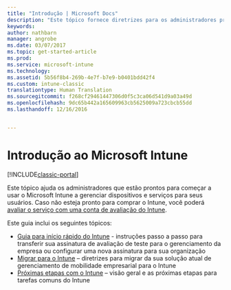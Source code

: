 ```yaml
---
title: "Introdução | Microsoft Docs"
description: "Este tópico fornece diretrizes para os administradores prontos para implantar o Microsoft Intune no ambiente de produção corporativo que gerenciam."
keywords: 
author: nathbarn
manager: angrobe
ms.date: 03/07/2017
ms.topic: get-started-article
ms.prod: 
ms.service: microsoft-intune
ms.technology: 
ms.assetid: 5b56f8b4-269b-4e7f-b7e9-b0401bdd42f4
ms.custom: intune-classic
translationtype: Human Translation
ms.sourcegitcommit: f268cf29461447306d0f5c3ca06d541d9a03a49d
ms.openlocfilehash: 9dc65b442a165609963cb5625009a723cbcb55dd
ms.lasthandoff: 12/16/2016


---
```


# <a name="get-started-with-microsoft-intune"></a>Introdução ao Microsoft Intune

[!INCLUDE[classic-portal](../includes/classic-portal.md)]

Este tópico ajuda os administradores que estão prontos para começar a usar o Microsoft Intune a gerenciar dispositivos e serviços para seus usuários. Caso não esteja pronto para comprar o Intune, você poderá [avaliar o serviço com uma conta de avaliação do Intune](https://docs.microsoft.com/intune/understand-explore/get-started-with-a-30-day-trial-of-microsoft-intune).

Este guia inclui os seguintes tópicos:
- [Guia para início rápido do Intune](start-with-a-paid-subscription-to-microsoft-intune.md) - instruções passo a passo para transferir sua assinatura de avaliação de teste para o gerenciamento da empresa ou configurar uma nova assinatura para sua organização
- [Migrar para o Intune](migrate-to-intune.md) – diretrizes para migrar da sua solução atual de gerenciamento de mobilidade empresarial para o Intune
- [Próximas etapas com o Intune](prevent-company-data-leaks-from-Office-365-mobile-apps.md) – visão geral e as próximas etapas para tarefas comuns do Intune

